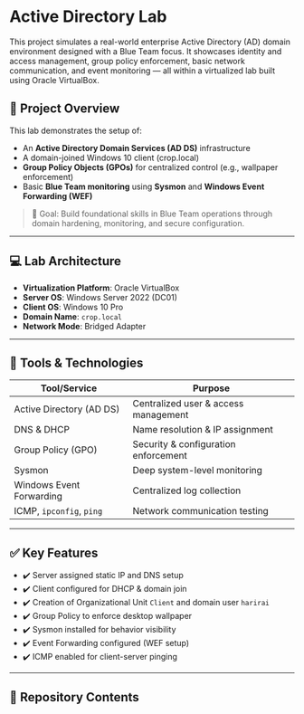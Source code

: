 #  Active Directory Lab

This project simulates a real-world enterprise Active Directory (AD) domain environment designed with a Blue Team focus. It showcases identity and access management, group policy enforcement, basic network communication, and event monitoring — all within a virtualized lab built using Oracle VirtualBox.

## 📌 Project Overview

This lab demonstrates the setup of:
- An **Active Directory Domain Services (AD DS)** infrastructure
- A domain-joined Windows 10 client (crop.local)
- **Group Policy Objects (GPOs)** for centralized control (e.g., wallpaper enforcement)
- Basic **Blue Team monitoring** using **Sysmon** and **Windows Event Forwarding (WEF)**

> 🔐 Goal: Build foundational skills in Blue Team operations through domain hardening, monitoring, and secure configuration.

---

## 💻 Lab Architecture

- **Virtualization Platform**: Oracle VirtualBox
- **Server OS**: Windows Server 2022 (DC01)
- **Client OS**: Windows 10 Pro
- **Domain Name**: `crop.local`
- **Network Mode**: Bridged Adapter

---

## 🧰 Tools & Technologies

| Tool/Service                | Purpose                                |
|----------------------------|----------------------------------------|
| Active Directory (AD DS)   | Centralized user & access management   |
| DNS & DHCP                 | Name resolution & IP assignment        |
| Group Policy (GPO)         | Security & configuration enforcement   |
| Sysmon                     | Deep system-level monitoring           |
| Windows Event Forwarding   | Centralized log collection             |
| ICMP, `ipconfig`, `ping`   | Network communication testing          |

---

## ✅ Key Features

- ✔️ Server assigned static IP and DNS setup
- ✔️ Client configured for DHCP & domain join
- ✔️ Creation of Organizational Unit `Client` and domain user `harirai`
- ✔️ Group Policy to enforce desktop wallpaper
- ✔️ Sysmon installed for behavior visibility
- ✔️ Event Forwarding configured (WEF setup)
- ✔️ ICMP enabled for client-server pinging

---

## 📂 Repository Contents

